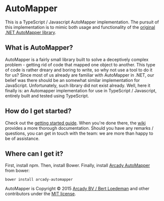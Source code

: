 # AutoMapper
This is a TypeScript / Javascript AutoMapper implementation. The pursuit of this implementation is to mimic both usage and functionality of the [original .NET AutoMapper library](https://github.com/AutoMapper/AutoMapper).

## What is AutoMapper?
AutoMapper is a fairly small library built to solve a deceptively complex problem - getting rid of code that mapped one object to another. This type of code is rather dreary and boring to write, so why not use a tool to do it for us?
Since most of us already are familiar with AutoMapper in .NET, our belief was there should be an somewhat similar implementation for JavaScript. Unfortunately, such library did not exist already. Well, here it finally is: an Automapper
implementation for use in TypeScript / Javascript, entirely built and tested using TypeScript.

## How do I get started?
Check out the [getting started guide](https://github.com/AutoMapper/AutoMapper/wiki/Getting-started). When you're done there, the [wiki](https://github.com/ArcadyIT/AutoMapper/wiki) provides a more thorough documentation. Should you have any remarks / questions, you can get in touch with the team: we are more than happy to be of assistance.

## Where can I get it?
First, install npm. Then, install Bower. Finally, install [Arcady AutoMapper](http://bower.io/search/?q=arcady-automapper) from bower:

	bower install arcady-automapper

AutoMapper is Copyright &copy; 2015 [Arcady BV / Bert Loedeman](http://www.arcady.nl) and other contributors under the [MIT license](LICENSE).